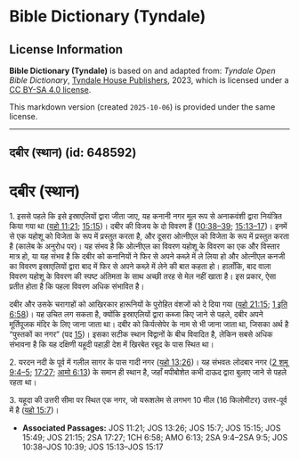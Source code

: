 # Bible Dictionary (Tyndale)

## License Information

**Bible Dictionary (Tyndale)** is based on and adapted from: _Tyndale Open Bible Dictionary_, [Tyndale House Publishers](https://tyndaleopenresources.com/), 2023, which is licensed under a [CC BY-SA 4.0 license](https://creativecommons.org/licenses/by-sa/4.0/legalcode.en).

This markdown version (created `2025-10-06`) is provided under the same license.



--------------------------------

## दबीर (स्थान) (id: 648592)

दबीर (स्थान)
============

1\. इससे पहले कि इसे इस्राएलियों द्वारा जीता जाए, यह कनानी नगर मूल रूप से अनाकवंशी द्वारा नियंत्रित किया गया था ([यहो 11:21](https://ref.ly/Josh11:21); [15:15](https://ref.ly/Josh15:15))। दबीर की विजय के दो विवरण हैं ([10:38–39](https://ref.ly/Josh10:38-Josh10:39); [15:13–17](https://ref.ly/Josh15:13-Josh15:17))। इनमें से एक यहोशू को विजेता के रूप में प्रस्तुत करता है, और दूसरा ओत्नीएल को विजेता के रूप में प्रस्तुत करता है (कालेब के अनुरोध पर)। यह संभव है कि ओत्नीएल का विवरण यहोशू के विवरण का एक और विस्तार मात्र हो, या यह संभव है कि दबीर को कनानियों ने फिर से अपने कब्ज़े में ले लिया हो और ओत्नीएल कनजी का विवरण इस्राएलियों द्वारा बाद में फिर से अपने कब्ज़े में लेने की बात कहता हो। हालाँकि, बाद वाला विवरण यहोशू के विवरण की स्पष्ट अंतिमता के साथ अच्छी तरह से मेल नहीं खाता है। इस प्रकार, ऐसा प्रतीत होता है कि पहला विवरण अधिक संभावित है।

दबीर और उसके चरागाहों को आखिरकार हारूनियों के पुरोहित वंशजों को दे दिया गया ([यहो 21:15](https://ref.ly/Josh21:15); [1 इति 6:58](https://ref.ly/1Chr6:58))। यह उचित लग सकता है, क्योंकि इस्राएलियों द्वारा कब्जा किए जाने से पहले, दबीर अपने मूर्तिपूजक मंदिर के लिए जाना जाता था। दबीर को किर्यत्सेपेर के नाम से भी जाना जाता था, जिसका अर्थ है “पुस्तकों का नगर” (पद [15](https://ref.ly/Josh15:15))। इसका सटीक स्थान विद्वानों के बीच विवादित है, लेकिन सबसे अधिक संभावना है कि यह दक्षिणी यहूदी पहाड़ी देश में खिरबेत रबूद के पास स्थित था।

2\. यरदन नदी के पूर्व में गलील सागर के पास गादी नगर ([यहो 13:26](https://ref.ly/Josh13:26))। यह संभवतः लोदबार नगर ([2 शमू 9:4–5](https://ref.ly/2Sam9:4-2Sam9:5); [17:27](https://ref.ly/2Sam17:27); [आमो 6:13](https://ref.ly/Amos6:13)) के समान ही स्थान है, जहाँ मपीबोशेत कभी दाऊद द्वारा बुलाए जाने से पहले रहता था।

3\. यहूदा की उत्तरी सीमा पर स्थित एक नगर, जो यरूशलेम से लगभग 10 मील (16 किलोमीटर) उत्तर\-पूर्व में है ([यहो 15:7](https://ref.ly/Josh15:7))।

* **Associated Passages:** JOS 11:21; JOS 13:26; JOS 15:7; JOS 15:15; JOS 15:49; JOS 21:15; 2SA 17:27; 1CH 6:58; AMO 6:13; 2SA 9:4–2SA 9:5; JOS 10:38–JOS 10:39; JOS 15:13–JOS 15:17

